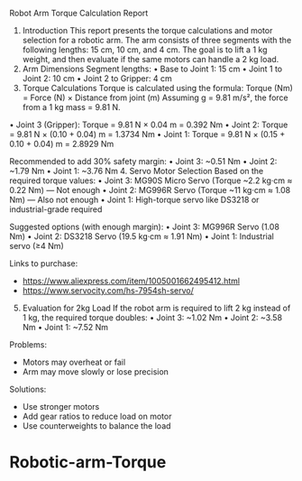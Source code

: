 Robot Arm Torque Calculation Report
1. Introduction
This report presents the torque calculations and motor selection for a robotic arm. The arm consists of three segments with the following lengths: 15 cm, 10 cm, and 4 cm. The goal is to lift a 1 kg weight, and then evaluate if the same motors can handle a 2 kg load.
2. Arm Dimensions
Segment lengths:
• Base to Joint 1: 15 cm
• Joint 1 to Joint 2: 10 cm
• Joint 2 to Gripper: 4 cm
3. Torque Calculations
Torque is calculated using the formula:
Torque (Nm) = Force (N) × Distance from joint (m)
Assuming g = 9.81 m/s², the force from a 1 kg mass = 9.81 N.

• Joint 3 (Gripper): Torque = 9.81 N × 0.04 m = 0.392 Nm
• Joint 2: Torque = 9.81 N × (0.10 + 0.04) m = 1.3734 Nm
• Joint 1: Torque = 9.81 N × (0.15 + 0.10 + 0.04) m = 2.8929 Nm

Recommended to add 30% safety margin:
• Joint 3: ~0.51 Nm
• Joint 2: ~1.79 Nm
• Joint 1: ~3.76 Nm
4. Servo Motor Selection
Based on the required torque values:
• Joint 3: MG90S Micro Servo (Torque ~2.2 kg·cm ≈ 0.22 Nm) — Not enough
• Joint 2: MG996R Servo (Torque ~11 kg·cm ≈ 1.08 Nm) — Also not enough
• Joint 1: High-torque servo like DS3218 or industrial-grade required

Suggested options (with enough margin):
• Joint 3: MG996R Servo (1.08 Nm)
• Joint 2: DS3218 Servo (19.5 kg·cm ≈ 1.91 Nm)
• Joint 1: Industrial servo (≥4 Nm)

Links to purchase:
- https://www.aliexpress.com/item/1005001662495412.html
- https://www.servocity.com/hs-7954sh-servo/
5. Evaluation for 2kg Load
If the robot arm is required to lift 2 kg instead of 1 kg, the required torque doubles:
• Joint 3: ~1.02 Nm
• Joint 2: ~3.58 Nm
• Joint 1: ~7.52 Nm

Problems:
- Motors may overheat or fail
- Arm may move slowly or lose precision

Solutions:
- Use stronger motors
- Add gear ratios to reduce load on motor
- Use counterweights to balance the load

# Robotic-arm-Torque
